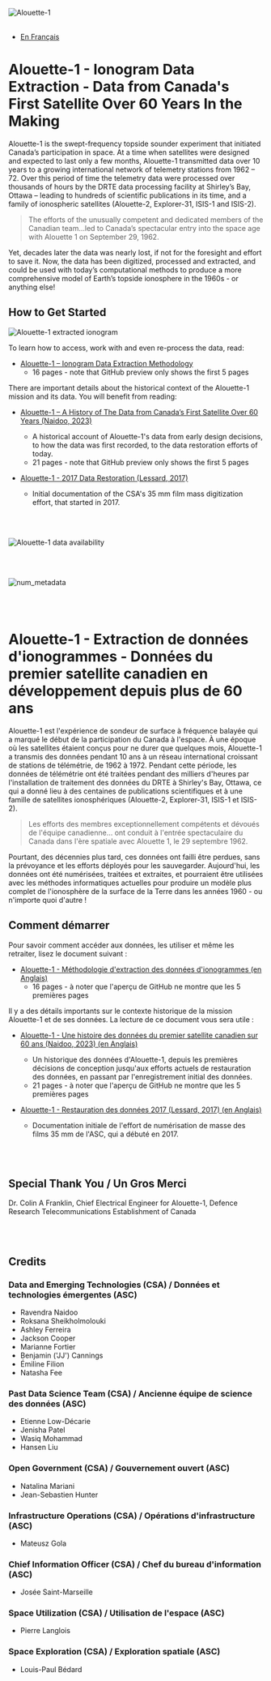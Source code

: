 
![Alouette-1](graphics/Alouette-1.jpg)
<br>
<br>

- [En Français](https://github.com/asc-csa/Alouette_extract/blob/working/README.md#alouette-1---extraction-de-donn%C3%A9es-dionogrammes---donn%C3%A9es-du-premier-satellite-canadien-en-d%C3%A9veloppement-depuis-plus-de-60-ans)

# Alouette-1 - Ionogram Data Extraction - Data from Canada's First Satellite Over 60 Years In the Making

Alouette-1 is the swept-frequency topside sounder experiment that initiated Canada’s participation in space. At a time when satellites were designed and expected  to last only a few months, Alouette-1 transmitted data over 10 years to a growing international network of telemetry stations from 1962 – 72. Over this period of time the telemetry data were processed over thousands of hours by the DRTE data processing facility  at Shirley’s Bay, Ottawa – leading to hundreds of scientific publications in its time, and a family of ionospheric satellites (Alouette-2, Explorer-31, ISIS-1 and ISIS-2).

> The efforts of the unusually competent and dedicated members of the Canadian team…led to Canada’s spectacular entry into the space age with Alouette 1 on September 29, 1962.

Yet, decades later the data was nearly lost, if not for the foresight and effort to save it. Now, the data has been digitized, processed and extracted, and could be used with today’s computational methods to produce a more comprehensive model of Earth’s topside ionosphere in the 1960s - or anything else!

## How to Get Started

![Alouette-1 extracted ionogram](graphics/extracted_ionogram.png)

To learn how to access, work with and even re-process the data, read:

- [Alouette-1 – Ionogram Data Extraction Methodology](https://github.com/asc-csa/Alouette_extract/blob/working/documentation/Alouette-1%20-%20Ionogram%20Data%20Extraction%20Methodology-latest_ver.pdf)
	- 16 pages - note that GitHub preview only shows the first 5 pages

There are important details about the historical context of the Alouette-1 mission and its data. You will benefit from reading:

- [Alouette-1 – A History of The Data from Canada’s First Satellite Over 60 Years (Naidoo, 2023)](https://github.com/asc-csa/Alouette_extract/blob/working/documentation/Alouette-1%20-%20A%20History%20of%20The%20Data%20from%20Canadas%20First%20Satellite%20Over%2060%20Years.pdf)
	- A historical account of Alouette-1's data from early design decisions, to how the data was first recorded, to the data restoration efforts of today.
	- 21 pages - note that GitHub preview only shows the first 5 pages

- [Alouette-1 - 2017 Data Restoration (Lessard, 2017)](https://github.com/asc-csa/Alouette_extract/blob/working/documentation/Alouette-1%20-%202017%20Data%20Restoration.pdf)
	- Initial documentation of the CSA's 35 mm film mass digitization effort, that started in 2017. 
<br>
<br>

![Alouette-1 data availability](graphics/Alouette-1_data_availability.png)

<br>
<br>

![num_metadata](graphics/num_output.gif)

<br>
<br>

# Alouette-1 - Extraction de données d'ionogrammes - Données du premier satellite canadien en développement depuis plus de 60 ans

Alouette-1 est l'expérience de sondeur de surface à fréquence balayée qui a marqué le début de la participation du Canada à l'espace. À une époque où les satellites étaient conçus pour ne durer que quelques mois, Alouette-1 a transmis des données pendant 10 ans à un réseau international croissant de stations de télémétrie, de 1962 à 1972. Pendant cette période, les données de télémétrie ont été traitées pendant des milliers d'heures par l'installation de traitement des données du DRTE à Shirley's Bay, Ottawa, ce qui a donné lieu à des centaines de publications scientifiques et à une famille de satellites ionosphériques (Alouette-2, Explorer-31, ISIS-1 et ISIS-2).

> Les efforts des membres exceptionnellement compétents et dévoués de l'équipe canadienne... ont conduit à l'entrée spectaculaire du Canada dans l'ère spatiale avec Alouette 1, le 29 septembre 1962.

Pourtant, des décennies plus tard, ces données ont failli être perdues, sans la prévoyance et les efforts déployés pour les sauvegarder. Aujourd'hui, les données ont été numérisées, traitées et extraites, et pourraient être utilisées avec les méthodes informatiques actuelles pour produire un modèle plus complet de l'ionosphère de la surface de la Terre dans les années 1960 - ou n'importe quoi d'autre !

## Comment démarrer

Pour savoir comment accéder aux données, les utiliser et même les retraiter, lisez le document suivant :

- [Alouette-1 - Méthodologie d'extraction des données d'ionogrammes (en Anglais)](https://github.com/asc-csa/Alouette_extract/blob/working/documentation/Alouette-1%20-%20Ionogram%20Data%20Extraction%20Methodology-latest_ver.pdf)
	- 16 pages - à noter que l'aperçu de GitHub ne montre que les 5 premières pages

Il y a des détails importants sur le contexte historique de la mission Alouette-1 et de ses données. La lecture de ce document vous sera utile :

- [Alouette-1 - Une histoire des données du premier satellite canadien sur 60 ans (Naidoo, 2023) (en Anglais)](https://github.com/asc-csa/Alouette_extract/blob/working/documentation/Alouette-1%20-%20A%20History%20of%20The%20Data%20from%20Canadas%20First%20Satellite%20Over%2060%20Years.pdf)
	- Un historique des données d'Alouette-1, depuis les premières décisions de conception jusqu'aux efforts actuels de restauration des données, en passant par l'enregistrement initial des données.
	- 21 pages - à noter que l'aperçu de GitHub ne montre que les 5 premières pages

- [Alouette-1 - Restauration des données 2017 (Lessard, 2017) (en Anglais)](https://github.com/asc-csa/Alouette_extract/blob/working/documentation/Alouette-1%20-%202017%20Data%20Restoration.pdf)
	- Documentation initiale de l'effort de numérisation de masse des films 35 mm de l'ASC, qui a débuté en 2017. 

<br>
<br>

## Special Thank You / Un Gros Merci
Dr. Colin A Franklin, Chief Electrical Engineer for Alouette-1, Defence Research Telecommunications Establishment of Canada

<br>
<br>

## Credits
### Data and Emerging Technologies (CSA) / Données et technologies émergentes (ASC) 
- Ravendra Naidoo
- Roksana Sheikholmolouki
- Ashley Ferreira
- Jackson Cooper
- Marianne Fortier
- Benjamin ('JJ') Cannings
- Émiline Filion
- Natasha Fee

### Past Data Science Team (CSA) / Ancienne équipe de science des données (ASC)
- Etienne Low-Décarie 
- Jenisha Patel  
- Wasiq Mohammad
- Hansen Liu

### Open Government (CSA) / Gouvernement ouvert (ASC)
- Natalina Mariani
- Jean-Sebastien Hunter

### Infrastructure Operations (CSA) / Opérations d'infrastructure (ASC)
- Mateusz Gola

### Chief Information Officer (CSA) / Chef du bureau d'information (ASC)
- Josée Saint-Marseille

### Space Utilization (CSA) / Utilisation de l'espace (ASC)
- Pierre Langlois

### Space Exploration (CSA) / Exploration spatiale (ASC)
- Louis-Paul Bédard













